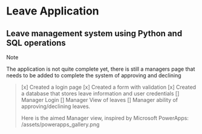 # Leave Application
## Leave management system using Python and SQL operations
> [!NOTE]
> The application is not quite complete yet, there is still a managers page that needs to be added to complete the system of approving and declining

> [x] Created a login page
> [x] Created a form with validation
> [x] Created a database that stores leave information and user credentials
> [] Manager Login
> [] Manager View of leaves
> [] Manager ability of approving/declining leaves.
>
> Here is the aimed Manager view, inspired by Microsoft PowerApps:
> /assets/powerapps_gallery.png
